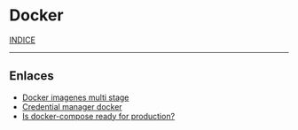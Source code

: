 # Docker

[INDICE](https://github.com/hackademymx/hackademy-docu/blob/main/README.md)

------
## Enlaces

* [Docker imagenes multi stage](https://www.googlinux.com/docker-multi-stage-builds/)
* [Credential manager docker](https://www.openitsinaloa.com/credential-store-docker/)
* [Is docker-compose ready for production?](https://vsupalov.com/docker-compose-production/)
